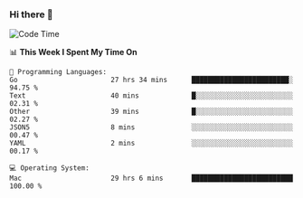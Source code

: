 ### Hi there 👋

<!--
**CrazyCollin/crazycollin** is a ✨ _special_ ✨ repository because its `README.md` (this file) appears on your GitHub profile.

Here are some ideas to get you started:

- 🔭 I’m currently working on ...
- 🌱 I’m currently learning ...
- 👯 I’m looking to collaborate on ...
- 🤔 I’m looking for help with ...
- 💬 Ask me about ...
- 📫 How to reach me: ...
- 😄 Pronouns: ...
- ⚡ Fun fact: ...
-->

<!--START_SECTION:waka-->
![Code Time](http://img.shields.io/badge/Code%20Time-5%2C473%20hrs%2022%20mins-blue)

📊 **This Week I Spent My Time On** 

```text
💬 Programming Languages: 
Go                       27 hrs 34 mins      ████████████████████████░   94.75 % 
Text                     40 mins             █░░░░░░░░░░░░░░░░░░░░░░░░   02.31 % 
Other                    39 mins             █░░░░░░░░░░░░░░░░░░░░░░░░   02.27 % 
JSON5                    8 mins              ░░░░░░░░░░░░░░░░░░░░░░░░░   00.47 % 
YAML                     2 mins              ░░░░░░░░░░░░░░░░░░░░░░░░░   00.17 % 

💻 Operating System: 
Mac                      29 hrs 6 mins       █████████████████████████   100.00 % 
```


<!--END_SECTION:waka-->

